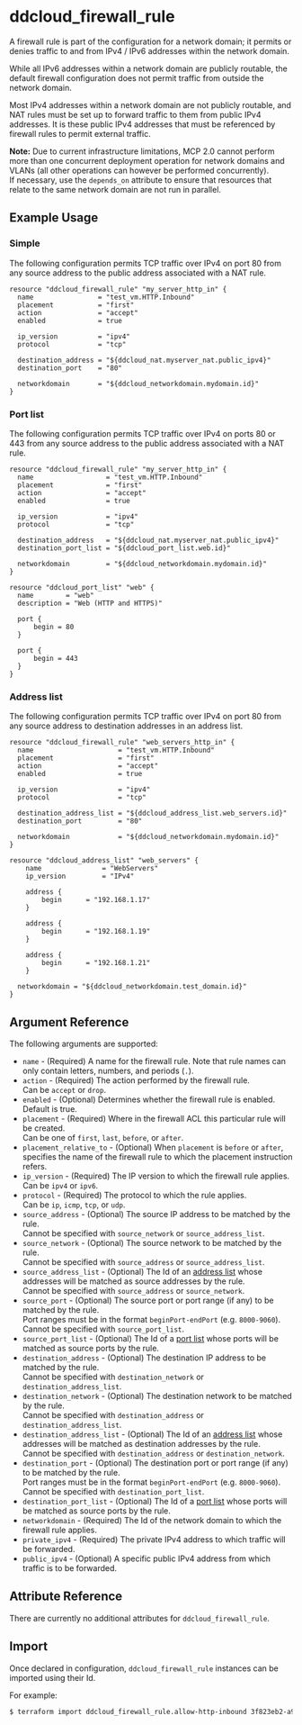 # ddcloud\_firewall\_rule

A firewall rule is part of the configuration for a network domain; it permits or denies traffic to and from IPv4 / IPv6 addresses within the network domain.

While all IPv6 addresses within a network domain are publicly routable, the default firewall configuration does not permit traffic from outside the network domain.

Most IPv4 addresses within a network domain are not publicly routable, and NAT rules must be set up to forward traffic to them from public IPv4 addresses. It is these public IPv4 addresses that must be referenced by firewall rules to permit external traffic.

**Note:** Due to current infrastructure limitations, MCP 2.0 cannot perform more than one concurrent deployment operation for network domains and VLANs (all other operations can however be performed concurrently).  
If necessary, use the `depends_on` attribute to ensure that resources that relate to the same network domain are not run in parallel.

## Example Usage

### Simple
The following configuration permits TCP traffic over IPv4 on port 80 from any source address to the public address associated with a NAT rule.

```hcl
resource "ddcloud_firewall_rule" "my_server_http_in" {
  name                = "test_vm.HTTP.Inbound"
  placement           = "first"
  action              = "accept"
  enabled             = true

  ip_version          = "ipv4"
  protocol            = "tcp"

  destination_address = "${ddcloud_nat.myserver_nat.public_ipv4}"
  destination_port    = "80"

  networkdomain       = "${ddcloud_networkdomain.mydomain.id}"
}
```

### Port list
The following configuration permits TCP traffic over IPv4 on ports 80 or 443 from any source address to the public address associated with a NAT rule.

```hcl
resource "ddcloud_firewall_rule" "my_server_http_in" {
  name                  = "test_vm.HTTP.Inbound"
  placement             = "first"
  action                = "accept"
  enabled               = true

  ip_version            = "ipv4"
  protocol              = "tcp"

  destination_address   = "${ddcloud_nat.myserver_nat.public_ipv4}"
  destination_port_list = "${ddcloud_port_list.web.id}"

  networkdomain         = "${ddcloud_networkdomain.mydomain.id}"
}

resource "ddcloud_port_list" "web" {
  name        = "web"
  description = "Web (HTTP and HTTPS)"

  port {
      begin = 80
  }

  port {
      begin = 443
  }
}
```

### Address list
The following configuration permits TCP traffic over IPv4 on port 80 from any source address to destination addresses in an address list.

```hcl
resource "ddcloud_firewall_rule" "web_servers_http_in" {
  name                     = "test_vm.HTTP.Inbound"
  placement                = "first"
  action                   = "accept"
  enabled                  = true

  ip_version               = "ipv4"
  protocol                 = "tcp"
  
  destination_address_list = "${ddcloud_address_list.web_servers.id}"
  destination_port         = "80"

  networkdomain            = "${ddcloud_networkdomain.mydomain.id}"
}

resource "ddcloud_address_list" "web_servers" {
	name               = "WebServers"
	ip_version         = "IPv4"

	address {
		begin      = "192.168.1.17"
	}

	address {
		begin      = "192.168.1.19"
	}

	address {
		begin      = "192.168.1.21"
	}

  networkdomain = "${ddcloud_networkdomain.test_domain.id}"
}
```

## Argument Reference

The following arguments are supported:

* `name` - (Required) A name for the firewall rule.
Note that rule names can only contain letters, numbers, and periods (`.`).
* `action` - (Required) The action performed by the firewall rule.  
Can be `accept` or `drop`.
* `enabled` - (Optional) Determines whether the firewall rule is enabled.  
Default is true.
* `placement` - (Required) Where in the firewall ACL this particular rule will be created.  
Can be one of `first`, `last`, `before`, or `after`.
* `placement_relative_to` - (Optional) When `placement` is `before` or `after`, specifies the name of the firewall rule to which the placement instruction refers.
* `ip_version` - (Required) The IP version to which the firewall rule applies.  
Can be `ipv4` or `ipv6`.
* `protocol` - (Required) The protocol to which the rule applies.  
Can be `ip`, `icmp`, `tcp`, or `udp`.
* `source_address` - (Optional) The source IP address to be matched by the rule.  
Cannot be specified with `source_network` or `source_address_list`.
* `source_network` - (Optional) The source network to be matched by the rule.  
Cannot be specified with `source_address` or `source_address_list`.
* `source_address_list` - (Optional) The Id of an [address list](address_list.md) whose addresses will be matched as source addresses by the rule.  
Cannot be specified with `source_address` or `source_network`.
* `source_port` - (Optional) The source port or port range (if any) to be matched by the rule.  
Port ranges must be in the format `beginPort-endPort` (e.g. `8000-9060`).  
Cannot be specified with `source_port_list`.
* `source_port_list` - (Optional) The Id of a [port list](port_list.md) whose ports will be matched as source ports by the rule.
* `destination_address` - (Optional) The destination IP address to be matched by the rule.  
Cannot be specified with `destination_network` or `destination_address_list`.
* `destination_network` - (Optional) The destination network to be matched by the rule.  
Cannot be specified with `destination_address` or `destination_address_list`.
* `destination_address_list` - (Optional) The Id of an [address list](address_list.md) whose addresses will be matched as destination addresses by the rule.  
Cannot be specified with `destination_address` or `destination_network`.
* `destination_port` - (Optional) The destination port or port range (if any) to be matched by the rule.  
Port ranges must be in the format `beginPort-endPort` (e.g. `8000-9060`).  
Cannot be specified with `destination_port_list`.
* `destination_port_list` - (Optional) The Id of a [port list](port_list.md) whose ports will be matched as source ports by the rule.
* `networkdomain` - (Required) The Id of the network domain to which the firewall rule applies.
* `private_ipv4` - (Required) The private IPv4 address to which traffic will be forwarded.
* `public_ipv4` - (Optional) A specific public IPv4 address from which traffic is to be forwarded.

## Attribute Reference

There are currently no additional attributes for `ddcloud_firewall_rule`.

## Import

Once declared in configuration, `ddcloud_firewall_rule` instances can be imported using their Id.

For example:

```bash
$ terraform import ddcloud_firewall_rule.allow-http-inbound 3f823eb2-a9ab-4922-97be-124c26ed9d9e
```
